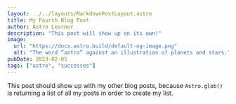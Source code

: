 ```yaml
---
layout: ../../layouts/MarkdownPostLayout.astro
title: My Fourth Blog Post
author: Astro Learner
description: "This post will show up on its own!"
image: 
  url: "https://docs.astro.build/default-og-image.png"
  alt: "The word “astro” against an illustration of planets and stars."
pubDate: 2023-02-05
tags: ["astro", "successes"]
---
```

This post should show up with my other blog posts, because `Astro.glob()` is returning a list of all my posts in order to create my list.